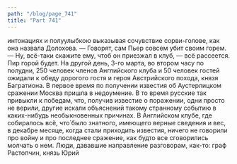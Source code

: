 ```yaml
---
path: "/blog/page_741"
title: "Part 741"
---
```


интонациях и полуулыбкою выказывая сочувствие сорви-голове, как она назвала Долохова. — Говорят, сам Пьер совсем убит своим горем.
— Ну, всё-таки скажите ему, чтоб он приезжал в клуб, — всё рассеется. Пир горой будет.
На другой день, 3-го марта, во втором часу по полудни, 250 человек членов Английского клуба и 50 человек гостей ожидали к обеду дорогого гостя и героя Австрийского похода, князя Багратиона. В первое время по получении известия об Аустерлицком сражении Москва пришла в недоумение. В то время русские так привыкли к победам, что, получив известие о поражении, одни просто не верили, другие искали объяснений такому странному событию в каких-нибудь необыкновенных причинах. В Английском клубе, где собиралось всё, что́ было знатного, имеющего верные сведения и вес, в декабре месяце, когда стали приходить известия, ничего не говорили про войну и про последнее сражение, как будто все сговорились молчать о нем. Люди, дававшие направление разговорам, как-то: граф Растопчин, князь Юрий
